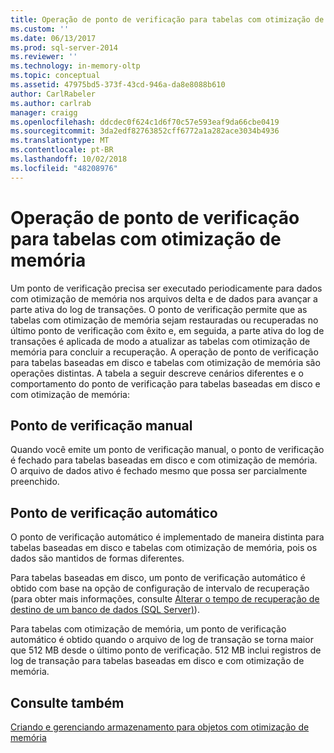 ```yaml
---
title: Operação de ponto de verificação para tabelas com otimização de memória | Microsoft Docs
ms.custom: ''
ms.date: 06/13/2017
ms.prod: sql-server-2014
ms.reviewer: ''
ms.technology: in-memory-oltp
ms.topic: conceptual
ms.assetid: 47975bd5-373f-43cd-946a-da8e8088b610
author: CarlRabeler
ms.author: carlrab
manager: craigg
ms.openlocfilehash: ddcdec0f624c1d6f70c57e593eaf9da66cbe0419
ms.sourcegitcommit: 3da2edf82763852cff6772a1a282ace3034b4936
ms.translationtype: MT
ms.contentlocale: pt-BR
ms.lasthandoff: 10/02/2018
ms.locfileid: "48208976"
---
```

# <a name="checkpoint-operation-for-memory-optimized-tables"></a>Operação de ponto de verificação para tabelas com otimização de memória
  Um ponto de verificação precisa ser executado periodicamente para dados com otimização de memória nos arquivos delta e de dados para avançar a parte ativa do log de transações. O ponto de verificação permite que as tabelas com otimização de memória sejam restauradas ou recuperadas no último ponto de verificação com êxito e, em seguida, a parte ativa do log de transações é aplicada de modo a atualizar as tabelas com otimização de memória para concluir a recuperação. A operação de ponto de verificação para tabelas baseadas em disco e tabelas com otimização de memória são operações distintas. A tabela a seguir descreve cenários diferentes e o comportamento do ponto de verificação para tabelas baseadas em disco e com otimização de memória:  
  
## <a name="manual-checkpoint"></a>Ponto de verificação manual  
 Quando você emite um ponto de verificação manual, o ponto de verificação é fechado para tabelas baseadas em disco e com otimização de memória. O arquivo de dados ativo é fechado mesmo que possa ser parcialmente preenchido.  
  
## <a name="automatic-checkpoint"></a>Ponto de verificação automático  
 O ponto de verificação automático é implementado de maneira distinta para tabelas baseadas em disco e tabelas com otimização de memória, pois os dados são mantidos de formas diferentes.  
  
 Para tabelas baseadas em disco, um ponto de verificação automático é obtido com base na opção de configuração de intervalo de recuperação (para obter mais informações, consulte [Alterar o tempo de recuperação de destino de um banco de dados &#40;SQL Server&#41;](../logs/change-the-target-recovery-time-of-a-database-sql-server.md)).  
  
 Para tabelas com otimização de memória, um ponto de verificação automático é obtido quando o arquivo de log de transação se torna maior que 512 MB desde o último ponto de verificação. 512 MB inclui registros de log de transação para tabelas baseadas em disco e com otimização de memória.  
  
## <a name="see-also"></a>Consulte também  
 [Criando e gerenciando armazenamento para objetos com otimização de memória](creating-and-managing-storage-for-memory-optimized-objects.md)  
  
  
